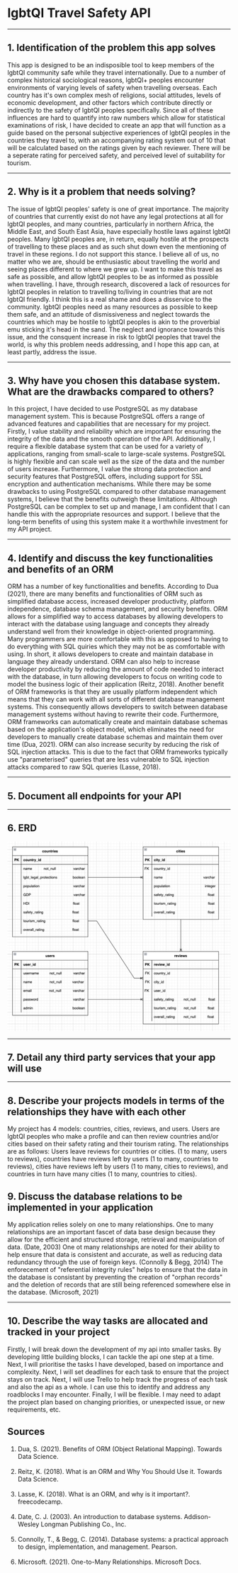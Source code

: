 # lgbtQI Travel Safety API

---

## 1. Identification of the problem this app solves

This app is designed to be an indisposible tool to keep members of the lgbtQI community safe while they travel internationally. Due to a number of complex historical sociological reasons, lgbtQI+ peoples encounter environments of varying levels of safety when travelling overseas. Each country has it's own complex mesh of religions, social attitudes, levels of economic development, and other factors which contribute directly or indirectly to the safety of lgbtQI peoples specifically. Since all of these influences are hard to quantify into raw numbers which allow for statistical examinations of risk, I have decided to create an app that will function as a guide based on the personal subjective experiences of lgbtQI peoples in the countries they travel to, with an accompanying rating system out of 10 that will be calculated based on the ratings given by each reviewer. There will be a seperate rating for perceived safety, and perceived level of suitability for tourism.

---

## 2. Why is it a problem that needs solving?

The issue of lgbtQI peoples' safety is one of great importance. The majority of countries that currently exist do not have any legal protections at all for lgbtQI peoples, and many countries, particularly in northern Africa, the Middle East, and South East Asia, have especially hostile laws against lgbtQI peoples. Many lgbtQI peoples are, in return, equally hostile at the prospects of travelling to these places and as such shut down even the mentioning of travel in these regions. I do not support this stance. I believe all of us, no matter who we are, should be enthusiastic about travelling the world and seeing places different to where we grew up. I want to make this travel as safe as possible, and allow lgbtQI peoples to be as informed as possible when travelling. I have, through research, discovered a lack of resources for lgbtQI peoples in relation to travelling to/living in countries that are not lgbtQI friendly. I think this is a real shame and does a disservice to the community. lgbtQI peoples need as many resources as possible to keep them safe, and an attitude of dismissiveness and neglect towards the countries which may be hostile to lgbtQI peoples is akin to the proverbial emu sticking it's head in the sand. The neglect and ignorance towards this issue, and the consquent increase in risk to lgbtQI peoples that travel the world, is why this problem needs addressing, and I hope this app can, at least partly, address the issue. 

---

## 3. Why have you chosen this database system. What are the drawbacks compared to others?

In this project, I have decided to use PostgreSQL as my database management system. This is because PostgreSQL offers a range of advanced features and capabilities that are necessary for my project. Firstly, I value stability and reliability which are important for ensuring the integrity of the data and the smooth operation of the API.
Additionally, I require a flexible database system that can be used for a variety of applications, ranging from small-scale to large-scale systems. PostgreSQL is highly flexible and can scale well as the size of the data and the number of users increase. Furthermore, I value the strong data protection and security features that PostgreSQL offers, including support for SSL encryption and authentication mechanisms.
While there may be some drawbacks to using PostgreSQL compared to other database management systems, I believe that the benefits outweigh these limitations. Although PostgreSQL can be complex to set up and manage, I am confident that I can handle this with the appropriate resources and support. I believe that the long-term benefits of using this system make it a worthwhile investment for my API project.

---

## 4. Identify and discuss the key functionalities and benefits of an ORM

ORM has a number of key functionalities and benefits. According to Dua (2021), there are many benefits and functionalities of ORM such as simplified database access, increased developer productivity, platform independence, database schema management, and security benefits. ORM allows for a simplified way to access databases by allowing developers to interact with the database using language and concepts they already understand well from their knowledge in object-oriented programming. Many programmers are more comfortable with this as opposed to having to do everything with SQL quiries which they may not be as comfortable with using. In short, it allows developers to create and maintain database in language they already understand. ORM can also help to increase developer productivity by reducing the amount of code needed to interact with the database, in turn allowing developers to focus on writing code to model the business logic of their application (Reitz, 2018). Another benefit of ORM frameworks is that they are usually platform independent which means that they can work with all sorts of different database management systems. This consequently allows developers to switch between database management systems without having to rewrite their code. Furthermore, ORM frameworks can automatically create and maintain database schemas based on the application's object model, which eliminates the need for developers to manually create database schemas and maintain them over time (Dua, 2021). ORM can also increase security by reducing the risk of SQL injection attacks. This is due to the fact that ORM frameworks typically use "parameterised" queries that are less vulnerable to SQL injection attacks compared to raw SQL queries (Lasse, 2018).

---

## 5. Document all endpoints for your API

---

## 6. ERD

![ERD](./images/API%20ERD.png)

---

## 7. Detail any third party services that your app will use

---

## 8. Describe your projects models in terms of the relationships they have with each other

My project has 4 models: countries, cities, reviews, and users. Users are lgbtQI peoples who make a profile and can then review countries and/or cities based on their safety rating and their tourism rating. The relationships are as follows: 
Users leave reviews for countries or cities. (1 to many, users to reviews), countries have reviews left by users (1 to many, countries to reviews), cities have reviews left by users (1 to many, cities to reviews), and countries in turn have many cities (1 to many, countries to cities). 

## 9. Discuss the database relations to be implemented in your application

My application relies solely on one to many relationships. One to many relationships are an important fascet of data base design because they allow for the efficient and structured storage, retrieval and manipulation of data. (Date, 2003) One ot many relationships are noted for their ability to help ensure that data is consistent and accurate, as well as reducing data redundancy through the use of foreign keys. (Connolly & Begg, 2014) The enforecement of "referential integrity rules" helps to ensure that the data in the database is consistant by preventing the creation of "orphan records" and the deletion of records that are still being referenced somewhere else in the database. (Microsoft, 2021)

---

## 10. Describe the way tasks are allocated and tracked in your project

Firstly, I will break down the development of my api into smaller tasks. By developing little building blocks, I can tackle the api one step at a time. 
Next, I will prioritise the tasks I have developed, based on importance and complexity. Next, I will set deadlines for each task to ensure that the project stays on track. 
Next, I will use Trello to help track the progress of each task and also the api as a whole. I can use this to identify and address any roadblocks I may encounter. 
Finally, I will be flexible. I may need to adapt the project plan based on changing priorities, or unexpected issue, or new requirements, etc. 

## Sources

<ol>
<li>Dua, S. (2021). Benefits of ORM (Object Relational Mapping). Towards Data Science.</li>
<br>
<li>Reitz, K. (2018). What is an ORM and Why You Should Use it. Towards Data Science.</li>
<br>
<li>Lasse, K. (2018). What is an ORM, and why is it important?. freecodecamp.
</li>
<br>
<li>Date, C. J. (2003). An introduction to database systems. Addison-Wesley Longman Publishing Co., Inc.
</li>
<br>
<li>Connolly, T., & Begg, C. (2014). Database systems: a practical approach to design, implementation, and management. Pearson.</li>
<br>
<li>Microsoft. (2021). One-to-Many Relationships. Microsoft Docs.</li>
<br>
<ol>
